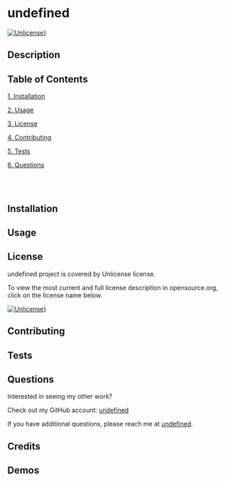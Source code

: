 
# undefined 
[![Unlicense}](https://img.shields.io/badge/License-Unlicense-blue.svg)](https://opensource.org/licenses/Unlicense)

## Description 
## Table of Contents 
[1. Installation](#installation) 

[2. Usage](#usage) 

[3. License](#license) 

[4. Contributing](#contributing) 

[5. Tests](#tests) 

[6. Questions](#questions) 


<br></br>

## Installation 
## Usage 
## License 
undefined project is covered by Unlicense license. 

 To view the most current and full license description in opensource.org, click on the license name below.  

 [![Unlicense}](https://img.shields.io/badge/License-Unlicense-blue.svg)](https://opensource.org/licenses/Unlicense)

## Contributing 
## Tests 
## Questions


Interested in seeing my other work? 
 
Check out my GitHub account: [undefined](https://github.com/undefined) 

If you have additional questions, please reach me at [undefined](mailto:undefined). 

## Credits
## Demos
